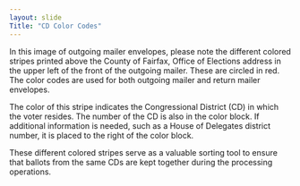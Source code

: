```yaml
---
layout: slide
Title: "CD Color Codes"
---
```


In this image of outgoing mailer envelopes, please note the different colored stripes printed above the County of Fairfax, Office of Elections address in the upper left of the front of the outgoing mailer.  These are circled in red.  The color codes are used for both outgoing mailer and return mailer envelopes.

The color of this stripe indicates the Congressional District (CD) in which the voter resides.  The number of the CD is also in the color block.  If additional information is needed, such as a House of Delegates district number, it is placed to the right of the color block.

These different colored stripes serve as a valuable sorting tool to ensure that ballots from the same CDs are kept together during the processing operations.
